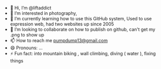 - 👋 Hi, I’m @liftaddict
- 👀 I’m interested in photography,
- 🌱 I’m currently learning how to use this GitHub system, Used to use expression web, had two websites up since 2005
- 💞️ I’m looking to collaborate on how to publish on github, can't get my .png to show up
- 📫 How to reach me pumpdump13@gmail.com
- 😄 Pronouns: ...
- ⚡ Fun fact: into mountain biking , wall climbing, diving ( water ), fixing things

<!---
liftaddict/liftaddict is a ✨ special ✨ repository because its `README.md` (this file) appears on your GitHub profile.
You can click the Preview link to take a look at your changes.
--->
